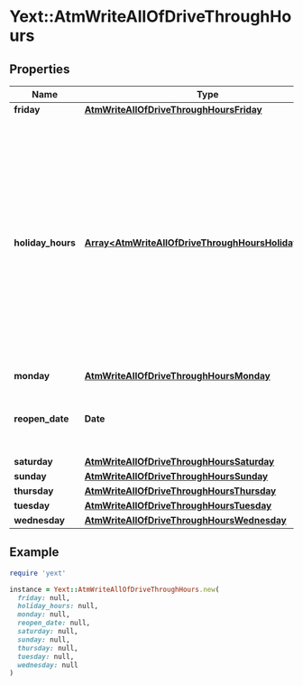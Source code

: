 # Yext::AtmWriteAllOfDriveThroughHours

## Properties

| Name | Type | Description | Notes |
| ---- | ---- | ----------- | ----- |
| **friday** | [**AtmWriteAllOfDriveThroughHoursFriday**](AtmWriteAllOfDriveThroughHoursFriday.md) |  | [optional] |
| **holiday_hours** | [**Array&lt;AtmWriteAllOfDriveThroughHoursHolidayHours&gt;**](AtmWriteAllOfDriveThroughHoursHolidayHours.md) |  **NOTE:** The list of Holiday Hours that you send us must be comprehensive. For example, if you send us a list of Holiday Hours that does not include Holiday Hours that you sent in your last update, Yext considers the missing Holiday Hours to be deleted, and we remove them.    Array must be ordered.  | [optional] |
| **monday** | [**AtmWriteAllOfDriveThroughHoursMonday**](AtmWriteAllOfDriveThroughHoursMonday.md) |  | [optional] |
| **reopen_date** | **Date** |  Date must be on or after 1970-01-01 Date must be before or on 2038-01-01 | [optional] |
| **saturday** | [**AtmWriteAllOfDriveThroughHoursSaturday**](AtmWriteAllOfDriveThroughHoursSaturday.md) |  | [optional] |
| **sunday** | [**AtmWriteAllOfDriveThroughHoursSunday**](AtmWriteAllOfDriveThroughHoursSunday.md) |  | [optional] |
| **thursday** | [**AtmWriteAllOfDriveThroughHoursThursday**](AtmWriteAllOfDriveThroughHoursThursday.md) |  | [optional] |
| **tuesday** | [**AtmWriteAllOfDriveThroughHoursTuesday**](AtmWriteAllOfDriveThroughHoursTuesday.md) |  | [optional] |
| **wednesday** | [**AtmWriteAllOfDriveThroughHoursWednesday**](AtmWriteAllOfDriveThroughHoursWednesday.md) |  | [optional] |

## Example

```ruby
require 'yext'

instance = Yext::AtmWriteAllOfDriveThroughHours.new(
  friday: null,
  holiday_hours: null,
  monday: null,
  reopen_date: null,
  saturday: null,
  sunday: null,
  thursday: null,
  tuesday: null,
  wednesday: null
)
```

